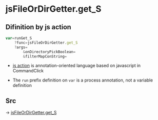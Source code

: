 # jsFileOrDirGetter.get_S

## Difinition by js action

```js.js
var=runGet_S
	?func=jsFileOrDirGetter.get_S
	?args=
		&onDirectoryPickBoolean=
		&filterMapConString=
```

- [js action](#) is annotation-oriented language based on javascript in CommandClick

- The `run` prefix definition on `var` is a process annotation, not a variable definition

## Src

-> [jsFileOrDirGetter.get_S](https://github.com/puutaro/CommandClick/blob/master/app/src/main/java/com/puutaro/commandclick/fragment_lib/terminal_fragment/js_interface/toolbar/JsFileOrDirGetter.kt#L31)


